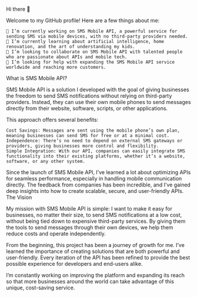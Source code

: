 Hi there 👋

Welcome to my GitHub profile! Here are a few things about me:

    🔭 I’m currently working on SMS Mobile API, a powerful service for sending SMS via mobile devices, with no third-party providers needed.
    🌱 I’m currently learning about artificial intelligence, home renovation, and the art of understanding my kids.
    👯 I’m looking to collaborate on SMS Mobile API with talented people who are passionate about APIs and mobile tech.
    🤔 I’m looking for help with expanding the SMS Mobile API service worldwide and reaching more customers.

What is SMS Mobile API?

SMS Mobile API is a solution I developed with the goal of giving businesses the freedom to send SMS notifications without relying on third-party providers. Instead, they can use their own mobile phones to send messages directly from their website, software, scripts, or other applications.

This approach offers several benefits:

    Cost Savings: Messages are sent using the mobile phone’s own plan, meaning businesses can send SMS for free or at a minimal cost.
    Independence: There’s no need to depend on external SMS gateways or providers, giving businesses more control and flexibility.
    Simple Integration: With our API, companies can easily integrate SMS functionality into their existing platforms, whether it’s a website, software, or any other system.

Since the launch of SMS Mobile API, I’ve learned a lot about optimizing APIs for seamless performance, especially in handling mobile communication directly. The feedback from companies has been incredible, and I’ve gained deep insights into how to create scalable, secure, and user-friendly APIs.
The Vision

My mission with SMS Mobile API is simple: I want to make it easy for businesses, no matter their size, to send SMS notifications at a low cost, without being tied down to expensive third-party services. By giving them the tools to send messages through their own devices, we help them reduce costs and operate independently.

From the beginning, this project has been a journey of growth for me. I’ve learned the importance of creating solutions that are both powerful and user-friendly. Every iteration of the API has been refined to provide the best possible experience for developers and end-users alike.

I’m constantly working on improving the platform and expanding its reach so that more businesses around the world can take advantage of this unique, cost-saving service.
